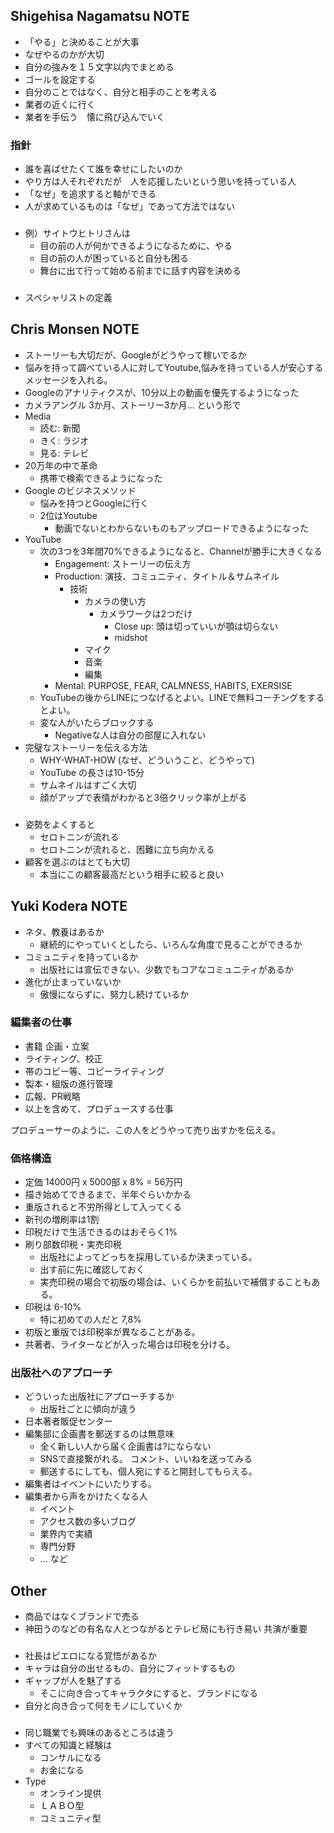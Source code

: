 
## Shigehisa Nagamatsu NOTE

* 「やる」と決めることが大事
* なぜやるのかが大切
* 自分の強みを１５文字以内でまとめる
* ゴールを設定する
* 自分のことではなく、自分と相手のことを考える
* 業者の近くに行く
* 業者を手伝う　懐に飛び込んでいく

### 指針

* 誰を喜ばせたくて誰を幸せにしたいのか
* やり方は人それぞれだが　人を応援したいという思いを持っている人
* 「なぜ」を追求すると軸ができる
* 人が求めているものは「なぜ」であって方法ではない

###

* 例）サイトウヒトリさんは
    * 目の前の人が何かできるようになるために、やる
    * 目の前の人が困っていると自分も困る
    * 舞台に出て行って始める前までに話す内容を決める

###

* スペシャリストの定義

## Chris Monsen NOTE

* ストーリーも大切だが、Googleがどうやって稼いでるか
* 悩みを持って調べている人に対してYoutube,悩みを持っている人が安心するメッセージを入れる。
* Googleのアナリティクスが、10分以上の動画を優先するようになった
* カメラアングル 3か月、ストーリー3か月... という形で
* Media 
    * 読む: 新聞
    * きく: ラジオ
    * 見る: テレビ
* 20万年の中で革命
    * 携帯で検索できるようになった
* Google のビジネスメソッド
    * 悩みを持つとGoogleに行く
    * 2位はYoutube
        * 動画でないとわからないものもアップロードできるようになった
* YouTube
    * 次の3つを3年間70%できるようになると、Channelが勝手に大きくなる
        * Engagement: ストーリーの伝え方
        * Production: 演技、コミュニティ、タイトル＆サムネイル
            * 技術
                * カメラの使い方
                    * カメラワークは2つだけ
                        * Close up: 頭は切っていいが顎は切らない
                        * midshot
                * マイク
                * 音楽
                * 編集
        * Mental: PURPOSE, FEAR, CALMNESS, HABITS, EXERSISE
    * YouTubeの後からLINEにつなげるとよい。LINEで無料コーチングをするとよい。
    * 変な人がいたらブロックする
        * Negativeな人は自分の部屋に入れない
* 完璧なストーリーを伝える方法
    * WHY-WHAT-HOW (なぜ、どういうこと、どうやって)
    * YouTube の長さは10-15分
    * サムネイルはすごく大切
    * 顔がアップで表情がわかると3倍クリック率が上がる

###

* 姿勢をよくすると
    * セロトニンが流れる
    * セロトニンが流れると、困難に立ち向かえる
* 顧客を選ぶのはとても大切
    * 本当にこの顧客最高だという相手に絞ると良い

## Yuki Kodera NOTE

* ネタ、教養はあるか
    * 継続的にやっていくとしたら、いろんな角度で見ることができるか
* コミュニティを持っているか
    * 出版社には宣伝できない、少数でもコアなコミュニティがあるか
* 進化が止まっていないか
    * 傲慢にならずに、努力し続けているか

### 編集者の仕事

* 書籍 企画・立案
* ライティング、校正
* 帯のコピー等、コピーライティング
* 製本・組版の進行管理
* 広報、PR戦略
* 以上を含めて、プロデュースする仕事

プロデューサーのように、この人をどうやって売り出すかを伝える。

### 価格構造

* 定価 14000円 x 5000部 x 8% = 56万円
* 描き始めてできるまで、半年ぐらいかかる
* 重版されると不労所得として入ってくる
* 新刊の増刷率は1割
* 印税だけで生活できるのはおそらく1%
* 刷り部数印税・実売印税
    * 出版社によってどっちを採用しているか決まっている。
    * 出す前に先に確認しておく
    * 実売印税の場合で初版の場合は、いくらかを前払いで補償することもある。
* 印税は 6-10%
    * 特に初めての人だと 7,8%
* 初版と重版では印税率が異なることがある。
* 共著者、ライターなどが入った場合は印税を分ける。

### 出版社へのアプローチ

* どういった出版社にアプローチするか
    * 出版社ごとに傾向が違う
* 日本著者販促センター
* 編集部に企画書を郵送するのは無意味
    * 全く新しい人から届く企画書は?にならない
    * SNSで直接繋がれる。 コメント、いいねを送ってみる
    * 郵送するにしても、個人宛にすると開封してもらえる。
* 編集者はイベントにいたりする。
* 編集者から声をかけたくなる人
    * イベント
    * アクセス数の多いブログ
    * 業界内で実績
    * 専門分野
    * ... など

## Other

* 商品ではなくブランドで売る
* 神田うのなどの有名な人とつながるとテレビ局にも行き易い 共演が重要

###

* 社長はピエロになる覚悟があるか
* キャラは自分の出せるもの、自分にフィットするもの
* ギャップが人を魅了する
    * そこに向き合ってキャラクタにすると、ブランドになる
* 自分と向き合って何をモノにしていくか

###

* 同じ職業でも興味のあるところは違う
* すべての知識と経験は
    * コンサルになる
    * お金になる
* Type
    * オンライン提供
    * ＬＡＢＯ型
    * コミュニティ型
